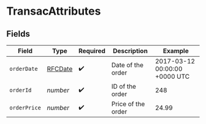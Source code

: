 # TransacAttributes


## Fields

| Field                             | Type                              | Required                          | Description                       | Example                           |
| --------------------------------- | --------------------------------- | --------------------------------- | --------------------------------- | --------------------------------- |
| `orderDate`                       | [RFCDate](../../types/rfcdate.md) | :heavy_check_mark:                | Date of the order                 | 2017-03-12 00:00:00 +0000 UTC     |
| `orderId`                         | *number*                          | :heavy_check_mark:                | ID of the order                   | 248                               |
| `orderPrice`                      | *number*                          | :heavy_check_mark:                | Price of the order                | 24.99                             |